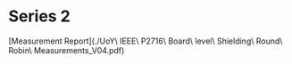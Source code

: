 # Series 2
[Measurement Report](./UoY\ IEEE\ P2716\ Board\ level\ Shielding\ Round\ Robin\ Measurements_V04.pdf)
